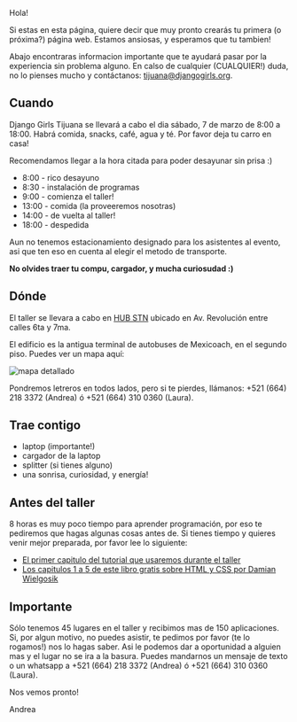 Hola!

Si estas en esta p&aacute;gina, quiere decir que muy pronto crear&aacute;s tu primera (o pr&oacute;xima?) p&aacute;gina web. Estamos ansiosas, y esperamos que tu tambien!

Abajo encontraras informacion importante que te ayudar&aacute; pasar por la experiencia sin problema alguno. En calso de cualquier (CUALQUIER!) duda, no lo pienses mucho y cont&aacute;ctanos: [tijuana@djangogirls.org](mailto:tijuana@djangogirls.org).

## Cuando

Django Girls Tijuana se llevar&aacute; a cabo el dia s&aacute;bado, 7 de marzo de 8:00 a 18:00. Habr&aacute; comida, snacks, caf&eacute;, agua y t&eacute;. Por favor deja tu carro en casa!

Recomendamos llegar a la hora citada para poder desayunar sin prisa :)

- 8:00 - rico desayuno
- 8:30 - instalaci&oacute;n de programas
- 9:00 - comienza el taller!
- 13:00 - comida (la proveeremos nosotras)
- 14:00 - de vuelta al taller!
- 18:00 - despedida

Aun no tenemos estacionamiento designado para los asistentes al evento, asi que ten eso en cuenta al elegir el metodo de transporte.

**No olvides traer tu compu, cargador, y mucha curiosudad :)**

## D&oacute;nde

El taller se llevara a cabo en [HUB STN](http://hubstn.com/) ubicado en Av. Revoluci&oacute;n entre calles 6ta y 7ma.

El edificio es la antigua terminal de autobuses de Mexicoach, en el segundo piso. Puedes ver un mapa aqu&iacute;:

![mapa detallado](https://goo.gl/maps/QYBtL)

Pondremos letreros en todos lados, pero si te pierdes, ll&aacute;manos: +521 (664) 218 3372 (Andrea) &oacute; +521 (664) 310 0360 (Laura).

## Trae contigo

- laptop (importante!)
- cargador de la laptop
- splitter (si tienes alguno)
- una sonrisa, curiosidad, y energ&iacute;a!

## Antes del taller

8 horas es muy poco tiempo para aprender programaci&oacute;n, por eso te pediremos que hagas algunas cosas antes de. Si tienes tiempo y quieres venir mejor preparada, por favor lee lo siguiente:

- [El primer capitulo del tutorial que usaremos durante el taller](http://tutorial.djangogirls.org)
- [Los capitulos 1 a 5 de este libro gratis sobre HTML y CSS por Damian Wielgosik](http://ferrante.pl/books/html/chapter1.html)

## Importante

S&oacute;lo tenemos 45 lugares en el taller y recibimos mas de 150 aplicaciones. Si, por algun motivo, no puedes asistir, te pedimos por favor (te lo rogamos!) nos lo hagas saber. Asi le podemos dar a oportunidad a alguien mas y el lugar no se ira a la basura. Puedes mandarnos un mensaje de texto o un whatsapp a +521 (664) 218 3372 (Andrea) &oacute; +521 (664) 310 0360 (Laura).

Nos vemos pronto!

Andrea

